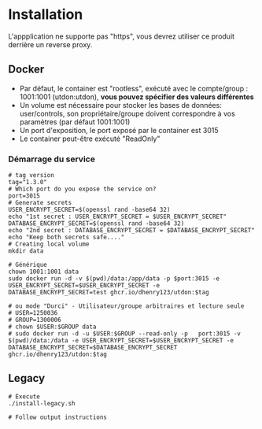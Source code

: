 # Installation

L'appplication ne supporte pas "https", vous devrez utiliser ce produit derrière un reverse proxy.

## Docker

- Par défaut, le container est "rootless", exécuté avec le compte/group : 1001:1001 (utdon:utdon), **vous pouvez spécifier des valeurs différentes**
- Un volume est nécessaire pour stocker les bases de données: user/controls, son propriétaire/groupe doivent correspondre à vos paramètres (par défaut 1001:1001)
- Un port d'exposition, le port exposé par le container est 3015
- Le container peut-être exécuté "ReadOnly"

### Démarrage du service

```
# tag version
tag="1.3.0"
# Which port do you expose the service on?
port=3015
# Generate secrets
USER_ENCRYPT_SECRET=$(openssl rand -base64 32)
echo "1st secret : USER_ENCRYPT_SECRET = $USER_ENCRYPT_SECRET"
DATABASE_ENCRYPT_SECRET=$(openssl rand -base64 32)
echo "2nd secret : DATABASE_ENCRYPT_SECRET = $DATABASE_ENCRYPT_SECRET"
echo "Keep both secrets safe...."
# Creating local volume
mkdir data

# Générique
chown 1001:1001 data
sudo docker run -d -v $(pwd)/data:/app/data -p $port:3015 -e USER_ENCRYPT_SECRET=$USER_ENCRYPT_SECRET -e DATABASE_ENCRYPT_SECRET=test ghcr.io/dhenry123/utdon:$tag

# ou mode "Durci" - Utilisateur/groupe arbitraires et lecture seule
# USER=1250036
# GROUP=1300006
# chown $USER:$GROUP data
# sudo docker run -d -u $USER:$GROUP --read-only -p   port:3015 -v $(pwd)/data:/data -e USER_ENCRYPT_SECRET=$USER_ENCRYPT_SECRET -e DATABASE_ENCRYPT_SECRET=$DATABASE_ENCRYPT_SECRET ghcr.io/dhenry123/utdon:$tag

```

## Legacy

```shell
# Execute
./install-legacy.sh

# Follow output instructions

```
